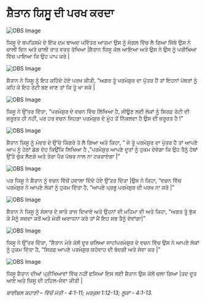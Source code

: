 # ਸ਼ੈਤਾਨ ਯਿਸੂ ਦੀ ਪਰਖ ਕਰਦਾ

![OBS Image](https://cdn.door43.org/obs/jpg/360px/obs-en-25-01.jpg)

ਯਿਸੂ ਦੇ ਬਪਤਿਸਮੇ ਦੇ ਇੱਕ  ਦਮ ਬਾਅਦ ਪਵਿੱਤਰ ਆਤਮਾ ਉਸ ਨੂੰ ਜੰਗਲ ਵਿੱਚ  ਲੈ ਗਿਆ ਜਿੱਥੇ ਉਸ ਨੇ ਚਾਲੀ ਦਿਨ ਅਤੇ ਚਾਲੀ ਰਾਤ ਵਰਤ ਰੱਖਿਆ |ਸ਼ੈਤਾਨ ਯਿਸੂ ਕੋਲ ਆਇਆ ਅਤੇ ਉਸ ਨੇ ਉਸ ਨੂੰ ਪਰੀਖਿਆ ਵਿੱਚ ਪਾਇਆ ਕਿ ਉਹ ਪਾਪ ਕਰੇ |

![OBS Image](https://cdn.door43.org/obs/jpg/360px/obs-en-25-02.jpg)

ਸ਼ੈਤਾਨ ਨੇ ਯਿਸੂ ਨੂੰ ਇਹ ਕਹਿੰਦੇ ਹੋਏ ਪਰਖ ਕੀਤੀ, “ਅਗਰ ਤੂੰ ਪਰਮੇਸ਼ੁਰ ਦਾ ਪੁੱਤਰ ਹੈਂ ਤਾਂ ਇਹਨਾਂ ਪੱਥਰਾਂ ਨੂੰ ਕਹਿ ਕੇ ਇਹ ਰੋਟੀ ਬਣ ਜਾਣ ਤਾਂ ਕਿ ਤੂੰ ਖਾ ਸਕੇ |

![OBS Image](https://cdn.door43.org/obs/jpg/360px/obs-en-25-03.jpg)

ਯਿਸੂ ਨੇ ਉੱਤਰ ਦਿੱਤਾ, “ਪਰਮੇਸ਼ੁਰ  ਦੇ ਵਚਨ ਵਿੱਚ  ਲਿੱਖਿਆ ਹੈ, ਜੀਊਣ  ਲਈ ਲੋਕਾਂ ਨੂੰ ਸਿਰਫ਼  ਰੋਟੀ ਦੀ ਜ਼ਰੂਰਤ ਹੀ ਨਹੀਂ, ਪਰ ਹਰ  ਵਚਨ ਜਿਹੜਾ ਪਰਮੇਸ਼ੁਰ ਦੇ  ਮੂੰਹ ਤੋਂ ਨਿੱਕਲਦਾ ਹੈ ਉਸ ਦੀ ਜ਼ਰੂਰਤ ਹੈ  !”

![OBS Image](https://cdn.door43.org/obs/jpg/360px/obs-en-25-04.jpg)

ਸ਼ੈਤਾਨ ਯਿਸੂ ਨੂੰ ਮੰਦਰ ਦੇ ਉੱਚੇ ਕਿੰਗਰੇ ਤੇ ਲੈ ਗਿਆ ਅਤੇ ਕਿਹਾ, “ ਜੇ ਤੂੰ ਪਰਮੇਸ਼ੁਰ  ਦਾ ਪੁੱਤਰ  ਹੈ ਤਾਂ  ਆਪਣੇ ਆਪ ਨੂੰ ਹੇਠਾਂ ਡੇਗ ਦੇਹ ਕਿਉਂਕਿ ਲਿਖਿਆ ਹੈ ,”ਪਰਮੇਸ਼ੁਰ  ਆਪਣੇ ਦੂਤਾਂ ਨੂੰ ਹੁਕਮ ਦੇਵੇਗਾ ਕਿ ਉਹ ਤੈਨੂੰ  ਹੱਥਾਂ ਉੱਤੇ  ਚੁੱਕ ਲੈਣਗੇ ਅਤੇ ਤੇਰਾ ਪੈਰ ਪੱਥਰ ਨਾਲ ਨਾ ਟਕਰਾਏਗਾ |”

![OBS Image](https://cdn.door43.org/obs/jpg/360px/obs-en-25-05.jpg)

ਪਰ ਯਿਸੂ ਨੇ ਸ਼ੈਤਾਨ ਨੂੰ ਵਚਨ ਵਿੱਚੋਂ  ਹਵਾਲਾ ਦਿੰਦੇ ਹੋਏ ਉੱਤਰ ਦਿੱਤਾ |ਉਸ ਨੇ ਕਿਹਾ, “ਵਚਨ ਵਿੱਚ  ਪਰਮੇਸ਼ੁਰ  ਨੇ ਆਪਣੇ ਲੋਕਾਂ ਨੂੰ ਹੁਕਮ ਦਿੱਤਾ ਹੈ, “ਆਪਣੇ ਪ੍ਰਭੂ ਪਰਮੇਸ਼ੁਰ ਦੀ ਪਰਖ ਨਾ ਕਰੋ |” 

![OBS Image](https://cdn.door43.org/obs/jpg/360px/obs-en-25-06.jpg)

ਸ਼ੈਤਾਨ ਨੇ ਯਿਸੂ ਨੂੰ ਸੰਸਾਰ ਦੇ ਸਾਰੇ ਰਾਜ ਦਿਖਾਏ ਅਤੇ ਉਹਨਾਂ ਦੀ ਮਹਿਮਾ ਵੀ  ਅਤੇ ਕਿਹਾ, “ਅਗਰ ਤੂੰ ਝੁੱਕ ਕੇ ਮੈਨੂੰ ਸਜ਼ਦਾ ਕਰੇਂ ਅਤੇ ਮੇਰੀ ਅਰਾਧਨਾ ਕਰੇ ਤਾਂ  ਮੈਂ ਇਹ ਸਭ ਤੈਨੂੰ ਦੇਵਾਂਗਾ|”

![OBS Image](https://cdn.door43.org/obs/jpg/360px/obs-en-25-07.jpg)

ਯਿਸੂ ਨੇ ਉੱਤਰ ਦਿੱਤਾ, “ਸ਼ੈਤਾਨ ਮੇਰੇ ਕੋਲੋਂ ਦੂਰ ਚਲਿਆ ਜਾਹ!ਪਰਮੇਸ਼ੁਰ  ਦੇ ਵਚਨ ਵਿੱਚ  ਉਸ ਨੇ ਆਪਣੇ ਲੋਕਾਂ ਨੂੰ ਹੁਕਮ ਦਿੱਤਾ ਹੈ, “ਸਿਰਫ਼ ਆਪਣੇ ਪਰਮੇਸ਼ੁਰ  ਯਹੋਵਾਹ ਦੀ ਬੰਦਗੀ ਅਤੇ ਸੇਵਾ ਕਰ |”

![OBS Image](https://cdn.door43.org/obs/jpg/360px/obs-en-25-08.jpg)

ਯਿਸੂ ਸ਼ੈਤਾਨ ਦੀਆਂ ਪ੍ਰੀਖਿਆਵਾਂ ਵਿੱਚ ਨਹੀਂ ਫਸਿਆ ਇਸ ਲਈ ਸ਼ੈਤਾਨ ਉਸ ਕੋਲੋਂ ਚਲਾ ਗਿਆ |ਤਦ  ਦੂਤ ਆਏ ਅਤੇ ਯਿਸੂ ਦੀ ਟਹਿਲ-ਸੇਵਾ  ਕੀਤੀ |

_ਬਾਈਬਲ ਕਹਾਣੀ – ਵਿੱਚੋਂ ਮੱਤੀ - 4:1-11;  ਮਰਕੁਸ 1:12-13;  ਲੂਕਾ - 4:1-13._